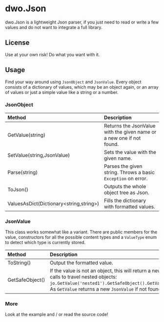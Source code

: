 # dwo.Json
dwo.Json is a lightweight Json parser, if you just need to read or write a few values and
do not want to integrate a full library.

## License
Use at your own risk! Do what you want with it.

## Usage
Find your way around using `JsonObject` and `JsonValue`. Every object consists of a dictionary
of values, which may be an object again, or an array of values or just a simple value like
a string or a number.

### JsonObject

| Method | Description |
| :--- | :--- |
| GetValue(string) | Returns the JsonValue with the given name or a new one if not found.  |
| SetValue(string,JsonValue) | Sets the value with the given name. |
| Parse(string) | Parses the given string. Throws a basic `Exception` on error. |
| ToJson() | Outputs the whole object tree as Json. |
| ValuesAsDict(Dictionary<string,string>) | Fills the dictionary with formatted values. |

### JsonValue
This class works somewhat like a variant. There are public members for the value, constructors
for all the possible content types and a `ValueType` enum to detect which type is currently stored.

| Method | Description |
| :--- | :--- |
| ToString() | Output the formatted value. |
| GetSafeObject() | If the value is not an object, this will return a new JsonValue. Used for chaining calls to travel nested objects: `jo.GetValue('nested1').GetSafeObject().GetValue('nested2').GetSafeObject()`...  As `GetValue` returns a new `JsonValue` if not found, so this construction may not fail. |

### More

Look at the example and / or read the source code!
